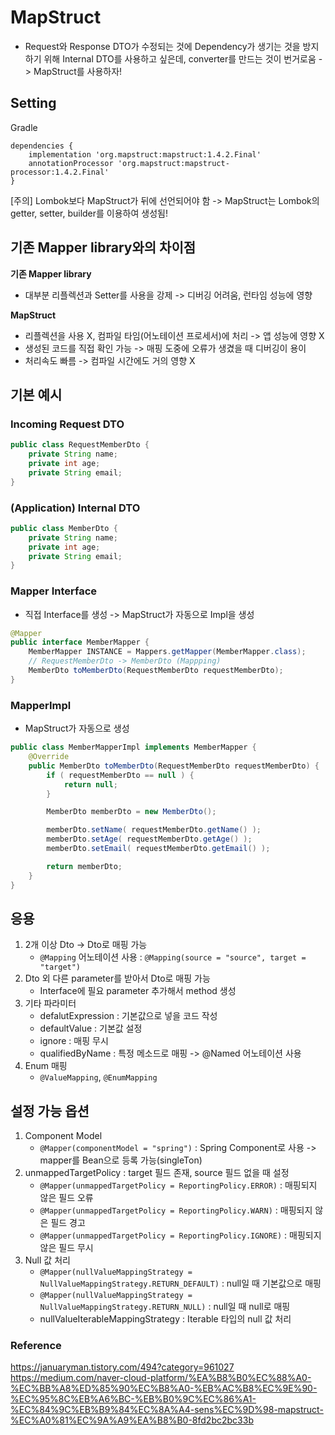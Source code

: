 # MapStruct

- Request와 Response DTO가 수정되는 것에 Dependency가 생기는 것을 방지하기 위해 Internal DTO를 사용하고 싶은데, converter를 만드는 것이 번거로움 -> MapStruct를 사용하자!

## Setting

Gradle
```
dependencies {
    implementation 'org.mapstruct:mapstruct:1.4.2.Final'
    annotationProcessor 'org.mapstruct:mapstruct-processor:1.4.2.Final'
}
```
[주의] Lombok보다 MapStruct가 뒤에 선언되어야 함
-> MapStruct는 Lombok의 getter, setter, builder를 이용하여 생성됨!

## 기존 Mapper library와의 차이점

**기존 Mapper library**
- 대부분 리플렉션과 Setter를 사용을 강제 -> 디버깅 어려움, 런타임 성능에 영향

**MapStruct**
- 리플렉션을 사용 X, 컴파일 타임(어노테이션 프로세서)에 처리 -> 앱 성능에 영향 X
- 생성된 코드를 직접 확인 가능 -> 매핑 도중에 오류가 생겼을 때 디버깅이 용이
- 처리속도 빠름 -> 컴파일 시간에도 거의 영향 X

## 기본 예시

### Incoming Request DTO
```java
public class RequestMemberDto {
    private String name;
    private int age;
    private String email;
}
```

### (Application) Internal DTO
```java
public class MemberDto {
    private String name;
    private int age;
    private String email;
}
```

### Mapper Interface
- 직접 Interface를 생성 -> MapStruct가 자동으로 Impl을 생성
```java
@Mapper
public interface MemberMapper {
    MemberMapper INSTANCE = Mappers.getMapper(MemberMapper.class);
    // RequestMemberDto -> MemberDto (Mappping)
    MemberDto toMemberDto(RequestMemberDto requestMemberDto);
}
```

### MapperImpl
- MapStruct가 자동으로 생성
```java
public class MemberMapperImpl implements MemberMapper {
    @Override
    public MemberDto toMemberDto(RequestMemberDto requestMemberDto) {
        if ( requestMemberDto == null ) {
            return null;
        }

        MemberDto memberDto = new MemberDto();

        memberDto.setName( requestMemberDto.getName() );
        memberDto.setAge( requestMemberDto.getAge() );
        memberDto.setEmail( requestMemberDto.getEmail() );

        return memberDto;
    }
}
```

## 응용
1. 2개 이상 Dto -> Dto로 매핑 가능
    - `@Mapping` 어노테이션 사용 : `@Mapping(source = "source", target = "target")`
2. Dto 외 다른 parameter를 받아서 Dto로 매핑 가능
    - Interface에 필요 parameter 추가해서 method 생성
3. 기타 파라미터
    - defalutExpression : 기본값으로 넣을 코드 작성
    - defaultValue : 기본값 설정
    - ignore : 매핑 무시
    - qualifiedByName : 특정 메소드로 매핑
        -> @Named 어노테이션 사용
4. Enum 매핑
    - `@ValueMapping`, `@EnumMapping`

## 설정 가능 옵션
1. Component Model
    - `@Mapper(componentModel = "spring")` : Spring Component로 사용 -> mapper를 Bean으로 등록 가능(singleTon)
2. unmappedTargetPolicy : target 필드 존재, source 필드 없을 때 설정
    - `@Mapper(unmappedTargetPolicy = ReportingPolicy.ERROR)` : 매핑되지 않은 필드 오류
    - `@Mapper(unmappedTargetPolicy = ReportingPolicy.WARN)` : 매핑되지 않은 필드 경고
    - `@Mapper(unmappedTargetPolicy = ReportingPolicy.IGNORE)` : 매핑되지 않은 필드 무시
3. Null 값 처리
    - `@Mapper(nullValueMappingStrategy = NullValueMappingStrategy.RETURN_DEFAULT)` : null일 때 기본값으로 매핑
    - `@Mapper(nullValueMappingStrategy = NullValueMappingStrategy.RETURN_NULL)` : null일 때 null로 매핑
    - nullValueIterableMappingStrategy : Iterable 타입의 null 값 처리

### Reference
https://januaryman.tistory.com/494?category=961027
https://medium.com/naver-cloud-platform/%EA%B8%B0%EC%88%A0-%EC%BB%A8%ED%85%90%EC%B8%A0-%EB%AC%B8%EC%9E%90-%EC%95%8C%EB%A6%BC-%EB%B0%9C%EC%86%A1-%EC%84%9C%EB%B9%84%EC%8A%A4-sens%EC%9D%98-mapstruct-%EC%A0%81%EC%9A%A9%EA%B8%B0-8fd2bc2bc33b